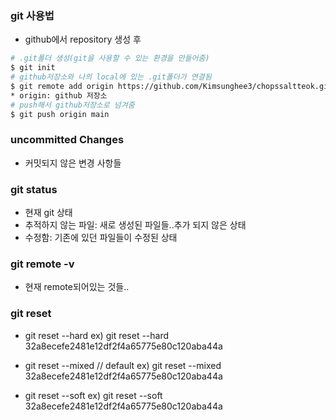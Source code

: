 ### git 사용법
- github에서 repository 생성 후
```sh
# .git폴더 생성(git을 사용할 수 있는 환경을 만들어줌)
$ git init
# github저장소와 나의 local에 있는 .git폴더가 연결됨
$ git remote add origin https://github.com/Kimsunghee3/chopssaltteok.git
* origin: github 저장소 
# push해서 github저장소로 넘겨줌
$ git push origin main
```

### uncommitted Changes
- 커밋되지 않은 변경 사항들

### git status
- 현재 git 상태
- 추적하지 않는 파일: 새로 생성된 파일들..추가 되지 않은 상태
- 수정함: 기존에 있던 파일들이 수정된 상태

### git remote -v
- 현재 remote되어있는 것들..

### git reset
<!-- 작업 내용 다 날림 -->
- git reset --hard 
ex) git reset --hard 32a8ecefe2481e12df2f4a65775e80c120aba44a

<!-- 작업 내용 working directory로 보냄 -->
- git reset --mixed // default
ex) git reset --mixed 32a8ecefe2481e12df2f4a65775e80c120aba44a
<!-- 작업 내용 staging area로 보냄 -->
- git reset --soft
ex) git reset --soft 32a8ecefe2481e12df2f4a65775e80c120aba44a




